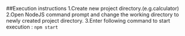 ##Execution instructions
1.Create new project directory.(e.g.calculator)
2.Open NodeJS command prompt and change the working directory to newly created project directory.
3.Enter following command to start execution  : 
  `
  npm start
  `
